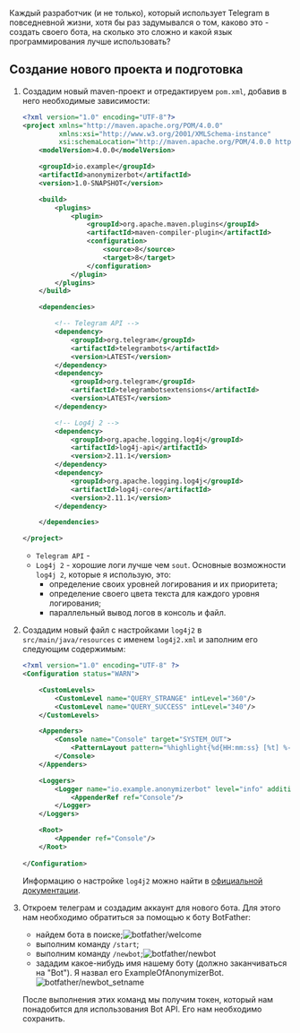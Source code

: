 Каждый разработчик (и не только), который использует Telegram в повседневной жизни, хотя бы раз задумывался о том,
каково это - создать своего бота, на сколько это сложно и какой язык программирования лучше использовать?

## Создание нового проекта и подготовка
1. Создадим новый maven-проект и отредактируем `pom.xml`, добавив в него необходимые зависимости:
    ```xml
    <?xml version="1.0" encoding="UTF-8"?>
    <project xmlns="http://maven.apache.org/POM/4.0.0"
             xmlns:xsi="http://www.w3.org/2001/XMLSchema-instance"
             xsi:schemaLocation="http://maven.apache.org/POM/4.0.0 http://maven.apache.org/xsd/maven-4.0.0.xsd">
        <modelVersion>4.0.0</modelVersion>

        <groupId>io.example</groupId>
        <artifactId>anonymizerbot</artifactId>
        <version>1.0-SNAPSHOT</version>

        <build>
            <plugins>
                <plugin>
                    <groupId>org.apache.maven.plugins</groupId>
                    <artifactId>maven-compiler-plugin</artifactId>
                    <configuration>
                        <source>8</source>
                        <target>8</target>
                    </configuration>
                </plugin>
            </plugins>
        </build>

        <dependencies>

            <!-- Telegram API -->
            <dependency>
                <groupId>org.telegram</groupId>
                <artifactId>telegrambots</artifactId>
                <version>LATEST</version>
            </dependency>
            <dependency>
                <groupId>org.telegram</groupId>
                <artifactId>telegrambotsextensions</artifactId>
                <version>LATEST</version>
            </dependency>

            <!-- Log4j 2 -->
            <dependency>
                <groupId>org.apache.logging.log4j</groupId>
                <artifactId>log4j-api</artifactId>
                <version>2.11.1</version>
            </dependency>
            <dependency>
                <groupId>org.apache.logging.log4j</groupId>
                <artifactId>log4j-core</artifactId>
                <version>2.11.1</version>
            </dependency>

        </dependencies>

    </project>
    ```

    * `Telegram API` - 
    * `Log4j 2` - хорошие логи лучше чем `sout`. Основные возможности `log4j 2`, которые я использую, это:
        * определение своих уровней логирования и их приоритета;
        * определение своего цвета текста для каждого уровня логирования;
        * параллельный вывод логов в консоль и файл.
    
2. Создадим новый файл с настройками `log4j2` в `src/main/java/resources` с именем `log4j2.xml` и заполним его следующим содержимым:
    ```xml
    <?xml version="1.0" encoding="UTF-8" ?>
    <Configuration status="WARN">

        <CustomLevels>
            <CustomLevel name="QUERY_STRANGE" intLevel="360"/>
            <CustomLevel name="QUERY_SUCCESS" intLevel="340"/>
        </CustomLevels>

        <Appenders>
            <Console name="Console" target="SYSTEM_OUT">
                <PatternLayout pattern="%highlight{%d{HH:mm:ss} [%t] %-5level %logger{36} - %msg%n}{STRANGE_USER=bright yellow bold, SUCCESS_USER=bright green bold}"/>
            </Console>
        </Appenders>

        <Loggers>
            <Logger name="io.example.anonymizerbot" level="info" additivity="false">
                <AppenderRef ref="Console"/>
            </Logger>
        </Loggers>

        <Root>
            <Appender ref="Console"/>
        </Root> 
     
    </Configuration> 
    ```
    Информацию о настройке `log4j2` можно найти в [официальной документации](https://logging.apache.org/log4j/2.x/).
    
3. Откроем телеграм и создадим аккаунт для нового бота.
    Для этого нам необходимо обратиться за помощью к боту BotFather:
    * найдем бота в поиске;![botfather/welcome](images/botfather/welcome.jpg)
    * выполним команду `/start`;
    * выполним команду `/newbot`;![botfather/newbot](images/botfather/newbot.jpg)
    * зададим какое-нибудь имя нашему боту (должно заканчиваться на "Bot"). Я назвал его ExampleOfAnonymizerBot.![botfather/newbot_setname](images/botfather/newbot_setname.jpg)
    
    После выполнения этих команд мы получим токен, который нам понадобится для использования Bot API.
    Его нам необходимо сохранить.
    

